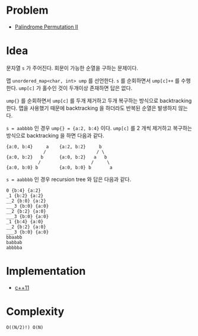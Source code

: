 # Problem

* [Palindrome Permutation II](https://leetcode.com/problems/palindrome-permutation-ii/)

# Idea

문자열 `s` 가 주어진다. 회문이 가능한 순열을 구하는 문제이다.

맵 `unordered_map<char, int> ump` 를 선언한다.  `s` 를 순회하면서
`ump[c]++` 를 수행한다. `ump[c]` 가 홀수인 것이 두개이상 존재하면 답은
없다.

`ump{}` 를 순회하면서 `ump[c]` 를 두개 제거하고 두개 복구하는 방식으로
backtracking 한다. 맵을 사용했기 때문에 backtracking 을 하더라도
반복된 순열은 발생하지 않는다.

`s = aabbbb` 인 경우 `ump{} = {a:2, b:4}` 이다. `ump[c]` 를 2 개씩
제거하고 복구하는 방식으로 backtracking 을 하면 다음과 같다.

```
{a:0, b:4}     a    {a:2, b:2}     b                
              /                   / \
{a:0, b:2}   b      {a:0, b:2}   a   b
            /                   /     \
{a:0, b:0} b        {a:0, b:0} b       a
```

`s = aabbbb` 인 경우 recursion tree 와 답은 다음과 같다.

```
0 {b:4} {a:2} 
_1 {b:2} {a:2} 
__2 {b:0} {a:2} 
___3 {b:0} {a:0} 
__2 {b:2} {a:0} 
___3 {b:0} {a:0} 
_1 {b:4} {a:0} 
__2 {b:2} {a:0} 
___3 {b:0} {a:0} 
bbaabb
babbab
abbbba
```

# Implementation

* [c++11](a.cpp)

# Complexity

```
O((N/2)!) O(N)
```
